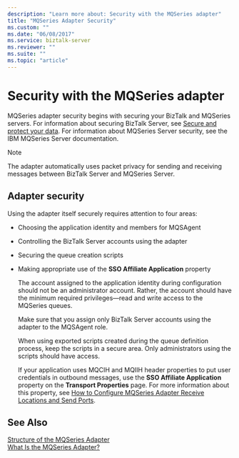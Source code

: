 ```yaml
---
description: "Learn more about: Security with the MQSeries adapter"
title: "MQSeries Adapter Security"
ms.custom: ""
ms.date: "06/08/2017"
ms.service: biztalk-server
ms.reviewer: ""
ms.suite: ""
ms.topic: "article"
---
```

# Security with the MQSeries adapter

MQSeries adapter security begins with securing your BizTalk and MQSeries servers. For information about securing BizTalk Server, see [Secure and protect your data](secure-and-protect-your-biztalk-messages.md). For information about MQSeries Server security, see the IBM MQSeries Server documentation.  
  
> [!NOTE]
>  The adapter automatically uses packet privacy for sending and receiving messages between BizTalk Server and MQSeries Server.  

## Adapter security  
 Using the adapter itself securely requires attention to four areas:  
  
- Choosing the application identity and members for MQSAgent  
  
- Controlling the BizTalk Server accounts using the adapter  
  
- Securing the queue creation scripts  
  
- Making appropriate use of the **SSO Affiliate Application** property  
  
  The account assigned to the application identity during configuration should not be an administrator account. Rather, the account should have the minimum required privileges—read and write access to the MQSeries queues.  
  
  Make sure that you assign only BizTalk Server accounts using the adapter to the MQSAgent role.  
  
  When using exported scripts created during the queue definition process, keep the scripts in a secure area. Only administrators using the scripts should have access.  
  
  If your application uses MQCIH and MQIIH header properties to put user credentials in outbound messages, use the **SSO Affiliate Application** property on the **Transport Properties** page. For more information about this property, see [How to Configure MQSeries Adapter Receive Locations and Send Ports](../core/how-to-configure-mqseries-adapter-receive-locations-and-send-ports.md).  
  
## See Also  
 [Structure of the MQSeries Adapter](../core/structure-of-the-mqseries-adapter.md)   
 [What Is the MQSeries Adapter?](../core/what-is-the-mqseries-adapter.md)
